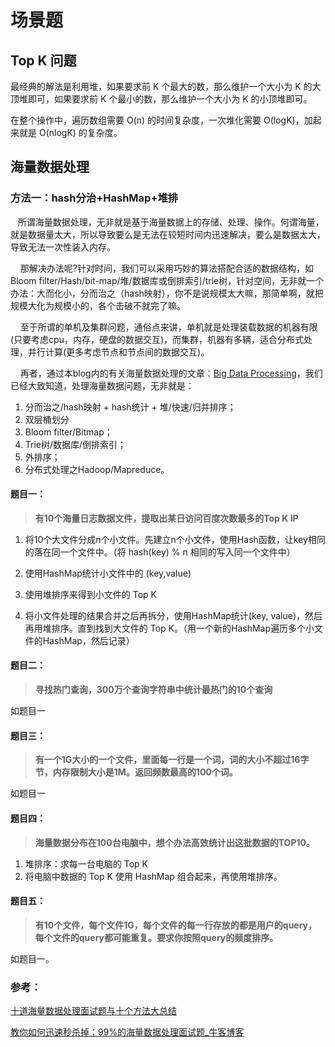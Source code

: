 # 场景题

## Top K 问题

最经典的解法是利用堆，如果要求前 K 个最大的数，那么维护一个大小为 K 的大顶堆即可，如果要求前 K 个最小的数，那么维护一个大小为 K 的小顶堆即可。

在整个操作中，遍历数组需要 O(n) 的时间复杂度，一次堆化需要 O(logK)，加起来就是 O(nlogK) 的复杂度。

## 海量数据处理

### 方法一：hash分治+HashMap+堆排

   所谓海量数据处理，无非就是基于海量数据上的存储、处理、操作。何谓海量，就是数据量太大，所以导致要么是无法在较短时间内迅速解决，要么是数据太大，导致无法一次性装入内存。

    那解决办法呢?针对时间，我们可以采用巧妙的算法搭配合适的数据结构，如Bloom filter/Hash/bit-map/堆/数据库或倒排索引/trie树，针对空间，无非就一个办法：大而化小，分而治之（hash映射），你不是说规模太大嘛，那简单啊，就把规模大化为规模小的，各个击破不就完了嘛。

    至于所谓的单机及集群问题，通俗点来讲，单机就是处理装载数据的机器有限(只要考虑cpu，内存，硬盘的数据交互)，而集群，机器有多辆，适合分布式处理，并行计算(更多考虑节点和节点间的数据交互)。

    再者，通过本blog内的有关海量数据处理的文章：[Big Data Processing](http://blog.csdn.net/v_july_v/article/category/1106578)，我们已经大致知道，处理海量数据问题，无非就是：

1. 分而治之/hash映射 + hash统计 + 堆/快速/归并排序；
2. 双层桶划分
3. Bloom filter/Bitmap；
4. Trie树/数据库/倒排索引；
5. 外排序；
6. 分布式处理之Hadoop/Mapreduce。

#### 题目一：

> **有10个海量日志数据文件，提取出某日访问百度次数最多的Top K IP**

1. 将10个大文件分成n个小文件。先建立n个小文件，使用Hash函数，让key相同的落在同一个文件中。（将 hash(key) % n 相同的写入同一个文件中）

2. 使用HashMap统计小文件中的 (key,value) 

3. 使用堆排序来得到小文件的 Top K

4. 将小文件处理的结果合并之后再拆分，使用HashMap统计(key, value)，然后再用堆排序。直到找到大文件的 Top K。（用一个新的HashMap遍历多个小文件的HashMap，然后记录）

#### 题目二：

> **寻找热门查询，300万个查询字符串中统计最热门的10个查询**

如题目一

#### 题目三：

> **有一个1G大小的一个文件，里面每一行是一个词，词的大小不超过16字节，内存限制大小是1M。返回频数最高的100个词。**

如题目一

#### 题目四：

> **海量数据分布在100台电脑中，想个办法高效统计出这批数据的TOP10。**

1. 堆排序：求每一台电脑的 Top K
2. 将电脑中数据的 Top K 使用 HashMap 组合起来，再使用堆排序。

#### 题目五：

> **有10个文件，每个文件1G，每个文件的每一行存放的都是用户的query，每个文件的query都可能重复。要求你按照query的频度排序。**

如题目一。

### 参考：

 [十道海量数据处理面试题与十个方法大总结](http://blog.csdn.net/v_JULY_v/archive/2011/03/26/6279498.aspx)

[教你如何迅速秒杀掉：99%的海量数据处理面试题_牛客博客](https://blog.nowcoder.net/n/eb5599d1c1f147a3946df56302b25016)
